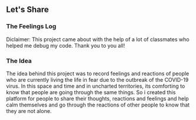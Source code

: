 ## Let's Share 
### The Feelings Log

Diclaimer: This project came about with the help of a lot of classmates who helped me debug my code. Thank you to you all!

### The Idea 

The idea behind this project was to record feelings and reactions of people who are currently living the life in fear due to the outbreak of the COVID-19 virus. In this space and time and in uncharted territories, its comforting to know that people are going through the same things. So i created this platform for people to share their thoughts, reactions and feelings and help calm themselves and go through the reactions of other people to know that they are not alone. 


